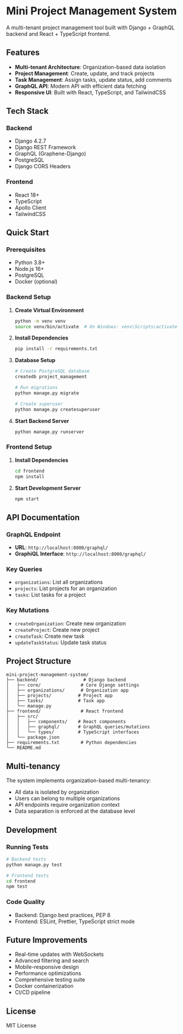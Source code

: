 # Mini Project Management System

A multi-tenant project management tool built with Django + GraphQL backend and React + TypeScript frontend.

## Features

- **Multi-tenant Architecture**: Organization-based data isolation
- **Project Management**: Create, update, and track projects
- **Task Management**: Assign tasks, update status, add comments
- **GraphQL API**: Modern API with efficient data fetching
- **Responsive UI**: Built with React, TypeScript, and TailwindCSS

## Tech Stack

### Backend
- Django 4.2.7
- Django REST Framework
- GraphQL (Graphene-Django)
- PostgreSQL
- Django CORS Headers

### Frontend
- React 18+
- TypeScript
- Apollo Client
- TailwindCSS

## Quick Start

### Prerequisites
- Python 3.8+
- Node.js 16+
- PostgreSQL
- Docker (optional)

### Backend Setup

1. **Create Virtual Environment**
   ```bash
   python -m venv venv
   source venv/bin/activate  # On Windows: venv\Scripts\activate
   ```

2. **Install Dependencies**
   ```bash
   pip install -r requirements.txt
   ```

3. **Database Setup**
   ```bash
   # Create PostgreSQL database
   createdb project_management
   
   # Run migrations
   python manage.py migrate
   
   # Create superuser
   python manage.py createsuperuser
   ```

4. **Start Backend Server**
   ```bash
   python manage.py runserver
   ```

### Frontend Setup

1. **Install Dependencies**
   ```bash
   cd frontend
   npm install
   ```

2. **Start Development Server**
   ```bash
   npm start
   ```

## API Documentation

### GraphQL Endpoint
- **URL**: `http://localhost:8000/graphql/`
- **GraphiQL Interface**: `http://localhost:8000/graphql/`

### Key Queries
- `organizations`: List all organizations
- `projects`: List projects for an organization
- `tasks`: List tasks for a project

### Key Mutations
- `createOrganization`: Create new organization
- `createProject`: Create new project
- `createTask`: Create new task
- `updateTaskStatus`: Update task status

## Project Structure

```
mini-project-management-system/
├── backend/                 # Django backend
│   ├── core/               # Core Django settings
│   ├── organizations/      # Organization app
│   ├── projects/          # Project app
│   ├── tasks/             # Task app
│   └── manage.py
├── frontend/               # React frontend
│   ├── src/
│   │   ├── components/    # React components
│   │   ├── graphql/       # GraphQL queries/mutations
│   │   └── types/         # TypeScript interfaces
│   └── package.json
├── requirements.txt        # Python dependencies
└── README.md
```

## Multi-tenancy

The system implements organization-based multi-tenancy:
- All data is isolated by organization
- Users can belong to multiple organizations
- API endpoints require organization context
- Data separation is enforced at the database level

## Development

### Running Tests
```bash
# Backend tests
python manage.py test

# Frontend tests
cd frontend
npm test
```

### Code Quality
- Backend: Django best practices, PEP 8
- Frontend: ESLint, Prettier, TypeScript strict mode

## Future Improvements

- Real-time updates with WebSockets
- Advanced filtering and search
- Mobile-responsive design
- Performance optimizations
- Comprehensive testing suite
- Docker containerization
- CI/CD pipeline

## License

MIT License

